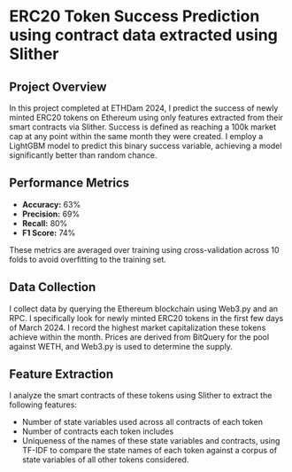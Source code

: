 # ERC20 Token Success Prediction using contract data extracted using Slither

## Project Overview
In this project completed at ETHDam 2024, I predict the success of newly minted ERC20 tokens on Ethereum using only features extracted from their smart contracts via Slither. Success is defined as reaching a 100k market cap at any point within the same month they were created. I employ a LightGBM model to predict this binary success variable, achieving a model significantly better than random chance.

## Performance Metrics
- **Accuracy:** 63%
- **Precision:** 69%
- **Recall:** 80%
- **F1 Score:** 74%

These metrics are averaged over training using cross-validation across 10 folds to avoid overfitting to the training set.

## Data Collection
I collect data by querying the Ethereum blockchain using Web3.py and an RPC. I specifically look for newly minted ERC20 tokens in the first few days of March 2024. I record the highest market capitalization these tokens achieve within the month. Prices are derived from BitQuery for the pool against WETH, and Web3.py is used to determine the supply.

## Feature Extraction
I analyze the smart contracts of these tokens using Slither to extract the following features:
- Number of state variables used across all contracts of each token
- Number of contracts each token includes
- Uniqueness of the names of these state variables and contracts, using TF-IDF to compare the state names of each token against a corpus of state variables of all other tokens considered.
